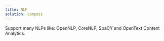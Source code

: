 ```yaml
---
title: NLP
solution: compass
---
```

Support many NLPs like: OpenNLP, CoreNLP, SpaCY and OpenText Content Analytics.
